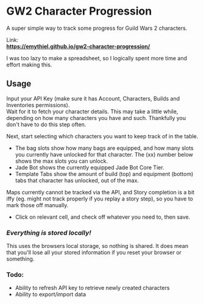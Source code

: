 # GW2 Character Progression
A super simple way to track some progress for Guild Wars 2 characters.

Link:  
**<a href="https://emythiel.github.io/gw2-character-progression/" target="_blank">https://emythiel.github.io/gw2-character-progression/</a>**

I was too lazy to make a spreadsheet, so I logically spent more time and effort making this.

## Usage

Input your API Key (make sure it has Account, Characters, Builds and Inventories permissions).  
Wait for it to fetch your character details. This may take a little while, depending on how many characters you have and such. Thankfully you don't have to do this step often.

Next, start selecting which characters you want to keep track of in the table. 

- The bag slots show how many bags are equipped, and how many slots you currently have unlocked for that character. The (xx) number below shows the max slots you can unlock.
- Jade Bot shows the currently equipped Jade Bot Core Tier.
- Template Tabs show the amount of build (top) and equipment (bottom) tabs that character has unlocked, out of the max.

Maps currently cannot be tracked via the API, and Story completion is a bit iffy (eg. might not track properly if you replay a story step), so you have to mark those off manually.
- Click on relevant cell, and check off whatever you need to, then save.

### *Everything is stored locally!*
This uses the browsers local storage, so nothing is shared. It does mean that you'll lose all your stored information if you reset your browser or something.

### Todo:
- Ability to refresh API key to retrieve newly created characters
- Ability to export/import data
